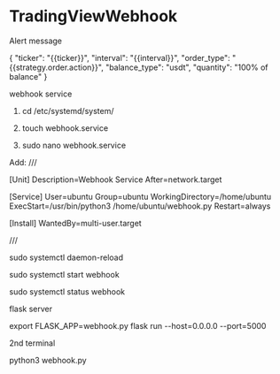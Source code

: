 #  TradingViewWebhook




Alert message

{
    "ticker": "{{ticker}}",
    "interval": "{{interval}}",
    "order_type": "{{strategy.order.action}}",
    "balance_type": "usdt",
    "quantity": "100% of balance"
}


webhook service

1. cd /etc/systemd/system/

2. touch webhook.service

3. sudo nano webhook.service

Add:
///

[Unit]
Description=Webhook Service
After=network.target

[Service]
User=ubuntu
Group=ubuntu
WorkingDirectory=/home/ubuntu
ExecStart=/usr/bin/python3 /home/ubuntu/webhook.py
Restart=always

[Install]
WantedBy=multi-user.target

///

sudo systemctl daemon-reload

sudo systemctl start webhook


sudo systemctl status webhook



flask server

export FLASK_APP=webhook.py
flask run --host=0.0.0.0 --port=5000

2nd terminal

python3 webhook.py
